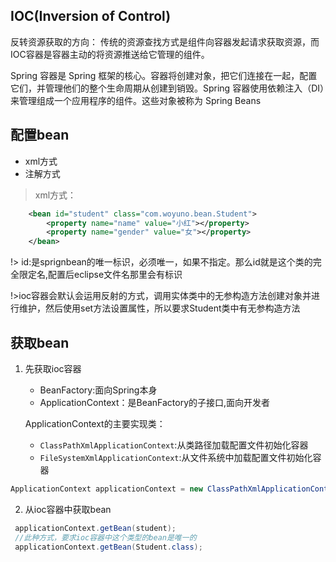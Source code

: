 ## IOC(Inversion of Control)

反转资源获取的方向：
传统的资源查找方式是组件向容器发起请求获取资源，而IOC容器是容器主动的将资源推送给它管理的组件。

Spring 容器是 Spring 框架的核心。容器将创建对象，把它们连接在一起，配置它们，并管理他们的整个生命周期从创建到销毁。Spring 容器使用依赖注入（DI）来管理组成一个应用程序的组件。这些对象被称为 Spring Beans

## 配置bean

- xml方式
- 注解方式

>xml方式：

```xml
	<bean id="student" class="com.woyuno.bean.Student">
		<property name="name" value="小红"></property>
		<property name="gender" value="女"></property>
	</bean>
```
!> id:是sprignbean的唯一标识，必须唯一，如果不指定。那么id就是这个类的完全限定名,配置后eclipse文件名那里会有标识

!>ioc容器会默认会运用反射的方式，调用实体类中的无参构造方法创建对象并进行维护，然后使用set方法设置属性，所以要求Student类中有无参构造方法

## 获取bean

1. 先获取ioc容器
    - BeanFactory:面向Spring本身
    - ApplicationContext：是BeanFactory的子接口,面向开发者
   
   ApplicationContext的主要实现类：
    - `ClassPathXmlApplicationContext`:从类路径加载配置文件初始化容器
    - `FileSystemXmlApplicationContext`:从文件系统中加载配置文件初始化容器
```java
ApplicationContext applicationContext = new ClassPathXmlApplicationContext("applicationContext.xml");
```

2. 从ioc容器中获取bean
```java
 applicationContext.getBean(student);
 //此种方式，要求ioc容器中这个类型的bean是唯一的
 applicationContext.getBean(Student.class);
```


